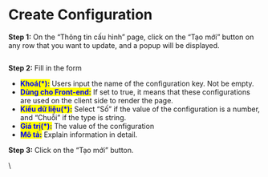 # Create Configuration

**Step 1:** On the “Thông tin cấu hình” page, click on the “Tạo mới” button on any row that you want to update, and a popup will be displayed.

<figure><img src="https://lh7-rt.googleusercontent.com/docsz/AD_4nXdXthsxqPPEvJq45GQoBnykR9ZwqtaA5tNgpDCAWa_GC2l_drZ4Z9_zFFrSp9L683B-fS3wnhwV-XTjU3AYEoypXdLbyRhhB3qivc8DBTvMIujNJA2lKkubirFIgeoET-4xNosPIRrN9ZvITHohBkaoq3qCBkMyGHYdHRIhyA?key=UzZIS7gYdVnQcXeG4-ykVw" alt=""><figcaption></figcaption></figure>

**Step 2:** Fill in the form

* <mark style="color:blue;">**Khoá(\*):**</mark> Users input the name of the configuration key. Not be empty.
* <mark style="color:blue;">**Dùng cho Front-end:**</mark> If set to true, it means that these configurations are used on the client side to render the page.
* <mark style="color:blue;">**Kiểu dữ liệu(\*):**</mark> Select “Số” if the value of the configuration is a number, and “Chuỗi” if the type is string.
* <mark style="color:blue;">**Giá trị(\*):**</mark> The value of the configuration
* <mark style="color:blue;">**Mô tả:**</mark> Explain information in detail.

**Step 3:** Click on the “Tạo mới” button.

\
